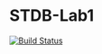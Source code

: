 # STDB-Lab1

[![Build Status](https://travis-ci.com/gultiaeva/STDB-Lab1.svg?branch=master)](https://travis-ci.com/gultiaeva/STDB-Lab1)
